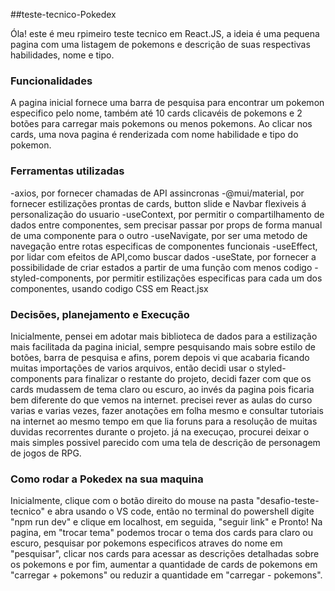 ##teste-tecnico-Pokedex

Óla! este é meu rpimeiro teste tecnico em React.JS, a ideia é uma pequena pagina com uma listagem de pokemons e descriçâo de suas respectivas habilidades, nome e tipo.

### Funcionalidades
A pagina inicial fornece uma barra de pesquisa para encontrar um pokemon especifico pelo nome, também até 10 cards clicavéis de pokemons e 2 botões para carregar mais pokemons ou menos pokemons. Ao clicar nos cards, uma nova pagina é renderizada com nome habilidade e tipo do pokemon.

### Ferramentas utilizadas
-axios, por fornecer chamadas de API assincronas
-@mui/material, por fornecer estilizações prontas de cards, button slide e Navbar flexiveis á personalização do usuario
-useContext, por permitir o compartilhamento de dados entre componentes, sem precisar passar por props de forma manual de uma componente para o outro
-useNavigate, por ser uma metodo de navegação entre rotas especificas de componentes funcionais
-useEffect, por lidar com efeitos de API,como buscar dados
-useState, por fornecer a possibilidade de criar estados a partir de uma função com menos codigo
-styled-components, por permitir estilizações especificas para cada um dos componentes, usando codigo CSS em React.jsx 

### Decisões, planejamento e Execução
Inicialmente, pensei em adotar mais biblioteca de dados para a estilização mais facilitada da pagina inicial, sempre pesquisando mais sobre estilo de botões, barra de pesquisa e afins, porem depois vi que acabaria ficando muitas importações de varios arquivos, então decidi usar o styled-components para finalizar o restante do projeto, decidi fazer com que os cards mudassem de tema claro ou escuro, ao invés da pagina pois ficaria bem diferente do que vemos na internet. precisei rever as aulas do curso varias e varias vezes, fazer anotações em folha mesmo e consultar tutoriais na internet ao mesmo tempo em que lia foruns para a resolução de muitas duvidas recorrentes durante o projeto. já na execuçao, procurei deixar o mais simples possivel parecido com uma tela de descrição de personagem de jogos de RPG.

### Como rodar a Pokedex na sua maquina
Inicialmente, clique com o botão direito do mouse na pasta "desafio-teste-tecnico" e abra usando o VS code, então no terminal do powershell digite "npm run dev" e clique em localhost, em seguida, "seguir link" e Pronto! Na pagina, em "trocar tema" podemos trocar o tema dos cards para claro ou escuro, pesquisar por pokemons especificos atraves do nome em "pesquisar", clicar nos cards para acessar as descrições detalhadas sobre os pokemons e por fim, aumentar a quantidade de cards de pokemons em "carregar + pokemons" ou reduzir a quantidade em "carregar - pokemons".
